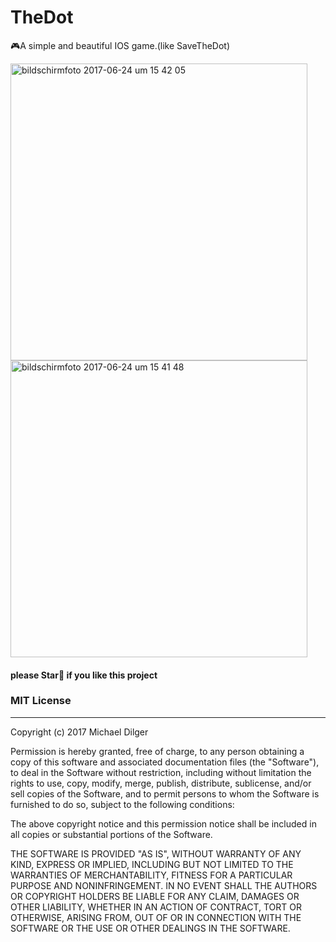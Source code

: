# TheDot
🎮A simple and beautiful IOS game.(like SaveTheDot)

<img width="475" alt="bildschirmfoto 2017-06-24 um 15 42 05" src="https://user-images.githubusercontent.com/25595297/27509077-9dd8e0ea-58f4-11e7-9f54-5366cd59b052.png">

<img width="475" alt="bildschirmfoto 2017-06-24 um 15 41 48" src="https://user-images.githubusercontent.com/25595297/27509078-9ddf5ccc-58f4-11e7-9026-b95d71baf0de.png">

#### please Star🌟 if you like this project



### MIT License
___
Copyright (c) 2017 Michael Dilger

Permission is hereby granted, free of charge, to any person obtaining a copy
of this software and associated documentation files (the "Software"), to deal
in the Software without restriction, including without limitation the rights
to use, copy, modify, merge, publish, distribute, sublicense, and/or sell
copies of the Software, and to permit persons to whom the Software is
furnished to do so, subject to the following conditions:

The above copyright notice and this permission notice shall be included in all
copies or substantial portions of the Software.

THE SOFTWARE IS PROVIDED "AS IS", WITHOUT WARRANTY OF ANY KIND, EXPRESS OR
IMPLIED, INCLUDING BUT NOT LIMITED TO THE WARRANTIES OF MERCHANTABILITY,
FITNESS FOR A PARTICULAR PURPOSE AND NONINFRINGEMENT. IN NO EVENT SHALL THE
AUTHORS OR COPYRIGHT HOLDERS BE LIABLE FOR ANY CLAIM, DAMAGES OR OTHER
LIABILITY, WHETHER IN AN ACTION OF CONTRACT, TORT OR OTHERWISE, ARISING FROM,
OUT OF OR IN CONNECTION WITH THE SOFTWARE OR THE USE OR OTHER DEALINGS IN THE
SOFTWARE.
